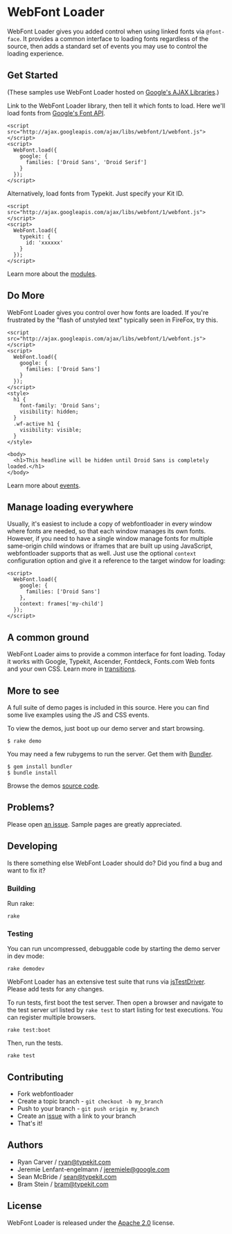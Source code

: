 # WebFont Loader

WebFont Loader gives you added control when using linked fonts via
`@font-face`. It provides a common interface to loading fonts regardless of
the source, then adds a standard set of events you may use to control the
loading experience.


## Get Started

(These samples use WebFont Loader hosted on [Google's AJAX Libraries][gajax].)

Link to the WebFont Loader library, then tell it which fonts to load. Here we'll
load fonts from [Google's Font API][gfontapi].

    <script src="http://ajax.googleapis.com/ajax/libs/webfont/1/webfont.js"></script>
    <script>
      WebFont.load({
        google: {
          families: ['Droid Sans', 'Droid Serif']
        }
      });
    </script>

Alternatively, load fonts from Typekit. Just specify your Kit ID.

    <script src="http://ajax.googleapis.com/ajax/libs/webfont/1/webfont.js"></script>
    <script>
      WebFont.load({
        typekit: {
          id: 'xxxxxx'
        }
      });
    </script>

Learn more about the
[modules][mod].


## Do More

WebFont Loader gives you control over how fonts are loaded. If you're
frustrated by the "flash of unstyled text" typically seen in FireFox, try
this.

    <script src="http://ajax.googleapis.com/ajax/libs/webfont/1/webfont.js"></script>
    <script>
      WebFont.load({
        google: {
          families: ['Droid Sans']
        }
      });
    </script>
    <style>
      h1 {
        font-family: 'Droid Sans';
        visibility: hidden;
      }
      .wf-active h1 {
        visibility: visible;
      }
    </style>

    <body>
      <h1>This headline will be hidden until Droid Sans is completely loaded.</h1>
    </body>

Learn more about [events][evt].

## Manage loading everywhere

Usually, it's easiest to include a copy of webfontloader in every window where
fonts are needed, so that each window manages its own fonts. However, if you
need to have a single window manage fonts for multiple same-origin child windows
or iframes that are built up using JavaScript, webfontloader supports that as
well. Just use the optional `context` configuration option and give it a
reference to the target window for loading:

    <script>
      WebFont.load({
        google: {
          families: ['Droid Sans']
        },
        context: frames['my-child']
      });
    </script>

## A common ground

WebFont Loader aims to provide a common interface for font loading. Today it
works with Google, Typekit, Ascender, Fontdeck, Fonts.com Web fonts and your own
CSS. Learn more in [transitions][trn].


## More to see

A full suite of demo pages is included in this source. Here you can find some
live examples using the JS and CSS events.

To view the demos, just boot up our demo server and start browsing.

    $ rake demo

You may need a few rubygems to run the server. Get them with [Bundler](http://gembundler.com/).

    $ gem install bundler
    $ bundle install

Browse the demos [source code][demos].


## Problems?

Please open [an issue][issues]. Sample pages are greatly appreciated.


## Developing

Is there something else WebFont Loader should do? Did you find a bug and want
to fix it?

### Building

Run rake:

    rake

### Testing

You can run uncompressed, debuggable code by starting the demo server in dev mode:

    rake demodev

WebFont Loader has an extensive test suite that runs via
[jsTestDriver][jstestdriver]. Please add tests for any changes.

To run tests, first boot the test server. Then open a browser and navigate to
the test server url listed by `rake test` to start listing for test executions.
You can register multiple browsers.

    rake test:boot

Then, run the tests.

    rake test

## Contributing

* Fork webfontloader
* Create a topic branch - `git checkout -b my_branch`
* Push to your branch - `git push origin my_branch`
* Create an [issue][issues] with a link to your branch
* That's it!


## Authors

* Ryan Carver / ryan@typekit.com
* Jeremie Lenfant-engelmann /  jeremiele@google.com
* Sean McBride / sean@typekit.com
* Bram Stein / bram@typekit.com


## License

WebFont Loader is released under the [Apache 2.0][lic] license.


[mod]: http://github.com/typekit/webfontloader/blob/master/docs/MODULES.md
[trn]: http://github.com/typekit/webfontloader/blob/master/docs/TRANSITIONS.md
[evt]: http://github.com/typekit/webfontloader/blob/master/docs/EVENTS.md
[lic]: http://github.com/typekit/webfontloader/blob/master/LICENSE
[demos]: http://github.com/typekit/webfontloader/blob/master/lib/webfontloader/demo/public
[gfontapi]: https://code.google.com/apis/webfonts/
[gajax]: http://code.google.com/apis/ajaxlibs/
[jstestdriver]: http://code.google.com/p/js-test-driver/
[issues]: https://github.com/typekit/webfontloader/issues
